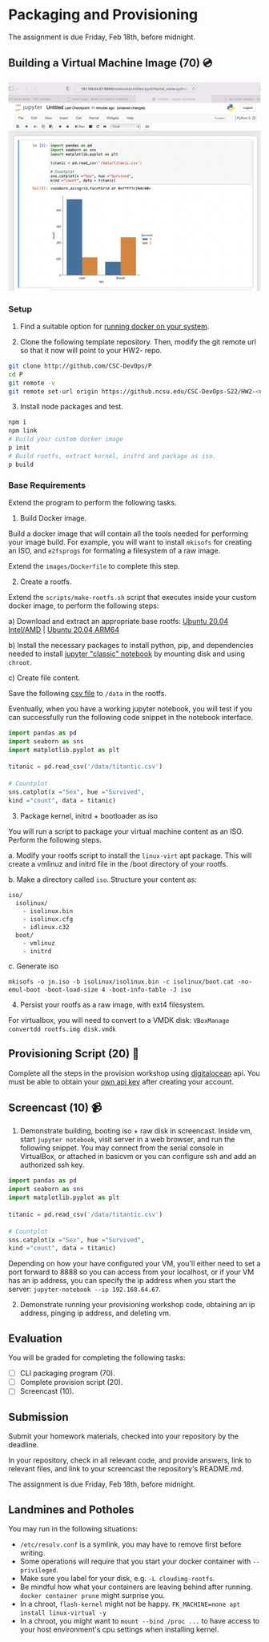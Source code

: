 # Packaging and Provisioning

The assignment is due Friday, Feb 18th, before midnight.

## Building a Virtual Machine Image (70) 💿

![demo](imgs/jupyter-notebook.png)

### Setup

1. Find a suitable option for [running docker on your system](../Content/Virtualization/Containers/DockerOptions.md).


2. Clone the following template repository. Then, modify the git remote url so that it now will point to your HW2-<unity> repo.

```bash
git clone http://github.com/CSC-DevOps/P
cd P
git remote -v
git remote set-url origin https://github.ncsu.edu/CSC-DevOps-S22/HW2-<unity>-DevOps
```

3. Install node packages and test.

```bash
npm i
npm link
# Build your custom docker image
p init
# Build rootfs, extract kernel, initrd and package as iso.
p build
```

### Base Requirements

Extend the program to perform the following tasks.

1. Build Docker image.

Build a docker image that will contain all the tools needed for performing your image build. For example, you will want to install `mkisofs` for creating an ISO, and `e2fsprogs` for formating a filesystem of a raw image.

Extend the `images/Dockerfile` to complete this step.

2. Create a rootfs.

Extend the `scripts/make-rootfs.sh` script that executes inside your custom docker image, to perform the following steps:

a) Download and extract an appropriate base rootfs: [Ubuntu 20.04 Intel/AMD](https://cloud-images.ubuntu.com/focal/current/focal-server-cloudimg-amd64-root.tar.xz) | [Ubuntu 20.04 ARM64](https://cloud-images.ubuntu.com/focal/current/focal-server-cloudimg-arm64-root.tar.xz)

b) Install the necessary packages to install python, pip, and dependencies needed to install [jupyter "classic" notebook](https://jupyter.org/install) by mounting disk and using `chroot`.

c) Create file content.

Save the following [csv file](https://raw.githubusercontent.com/datasciencedojo/datasets/master/titanic.csv) to `/data` in the rootfs. 

Eventually, when you have a working jupyter notebook, you will test if you can successfully run the following code snippet in the notebook interface.

```python
import pandas as pd
import seaborn as sns
import matplotlib.pyplot as plt

titanic = pd.read_csv('/data/titantic.csv')

# Countplot
sns.catplot(x ="Sex", hue ="Survived",
kind ="count", data = titanic)
```

3. Package kernel, initrd + bootloader as iso

You will run a script to package your virtual machine content as an ISO.
Perform the following steps.

a. Modify your rootfs script to install the `linux-virt` apt package. This will create a vmlinuz and initrd file in the /boot directory of your rootfs. 

b. Make a directory called `iso`. Structure your content as:

```
iso/
  isolinux/
    - isolinux.bin
    - isolinux.cfg
    - idlinux.c32
  boot/
    - vmlinuz
    - initrd
```

c. Generate iso

```
mkisofs -o jn.iso -b isolinux/isolinux.bin -c isolinux/boot.cat -no-emul-boot -boot-load-size 4 -boot-info-table -J iso
```

4. Persist your rootfs as a raw image, with ext4 filesystem.
  
For virtualbox, you will need to convert to a VMDK disk: `VBoxManage convertdd rootfs.img disk.vmdk`

## Provisioning Script (20) 🌊

Complete all the steps in the provision workshop using [digitalocean](https://developers.digitalocean.com/v2/) api. You must be able to obtain your [own api key](https://www.digitalocean.com/docs/api/create-personal-access-token/) after creating your account.

## Screencast (10) 📹

1) Demonstrate building, booting iso + raw disk in screencast.
Inside vm, start `jupyter notebook`, visit server in a web browser, and run the following snippet. You may connect from the serial console in VirtualBox, or attached in basicvm or you can configure ssh and add an authorized ssh key.

```python
import pandas as pd
import seaborn as sns
import matplotlib.pyplot as plt

titanic = pd.read_csv('/data/titantic.csv')

# Countplot
sns.catplot(x ="Sex", hue ="Survived",
kind ="count", data = titanic)
```

Depending on how your have configured your VM, you'll either need to set a port forward to 8888 so you can access from your localhost, or if your VM has an ip address, you can specify the ip address when you start the server:
`jupyter-notebook --ip 192.168.64.67`.

2) Demonstrate running your provisioning workshop code, obtaining an ip address, pinging ip address, and deleting vm.

## Evaluation

You will be graded for completing the following tasks:

* [ ] CLI packaging program (70).
* [ ] Complete provision script (20).
* [ ] Screencast (10).

## Submission

Submit your homework materials, checked into your repository by the deadline.

In your repository, check in all relevant code, and provide answers, link to relevant files, and link to your screencast the repository's README.md.

The assignment is due Friday, Feb 18th, before midnight.


## Landmines and Potholes

You may run in the following situations:

* `/etc/resolv.conf` is a symlink, you may have to remove first before writing.
* Some operations will require that you start your docker container with `--privileged`.
* Make sure you label for your disk, e.g. `-L cloudimg-rootfs`.
* Be mindful how what your containers are leaving behind after running. `docker container prune` might surprise you.
* In a chroot, `flash-kernel` might not be happy. `FK_MACHINE=none apt install linux-virtual -y`
* In a chroot, you might want to `mount --bind /proc ...` to have access to your host environment's cpu settings when installing kernel.
